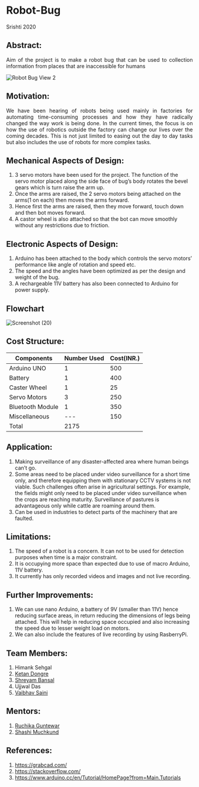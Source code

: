 # Robot-Bug
Srishti 2020
## Abstract:<br/>
<p align="justify">
Aim of the project is to make a robot bug that can be used to collection information from places that are inaccessible for humans<br/></p>
<p align="center">
		
![Robot Bug View 2](https://user-images.githubusercontent.com/55125159/88784215-66a72980-d1ad-11ea-9a5b-bbb6d0e23371.jpeg)

## Motivation:<br/>
<p align="justify">
We have been hearing of robots being used mainly in factories for automating time-consuming processes and how they have radically changed the way work is being done. In the current times, the focus is on how the use of robotics outside the factory can change our lives over the coming decades. This is not just limited to easing out the day to day tasks but also includes the use of robots for more complex tasks. 

## Mechanical Aspects of Design:
<p align="justify">
	<ol>
<li>3 servo motors have been used for the project. The function of the servo motor placed along the side face of bug’s body rotates the bevel gears which is turn raise the arm up. <br/></li>
<li>Once the arms are raised, the 2 servo motors being attached on the arms(1 on each) then moves the arms forward. <br/></li>
<li>Hence first the arms are raised, then they move forward, touch down and then bot moves forward. <br/></li>
<li>A castor wheel is also attached so that the bot can move smoothly without any restrictions due to friction. <br/></li> 
</ol>

## Electronic Aspects of Design:
<p align="justify">
<ol>
<li>Arduino has been attached to the body which controls the servo motors’ performance like angle of rotation and speed etc.<br/></li>
<li>The speed and the angles have been optimized as per the design and weight of the bug.<br/></li>
<li>A rechargeable 11V battery has also been connected to Arduino for power supply.<br/></li>
</ol>

## Flowchart
![Screenshot (20)](https://user-images.githubusercontent.com/55125159/88693423-e46f2480-d11c-11ea-87b7-0cd2659561b9.png)
## Cost Structure:
|Components    |Number Used|Cost(INR.) |
|---           |---	   |---        |
|Arduino UNO   |1          |500        |
|Battery       |1          |400        |
|Caster Wheel  |1          |25         |
|Servo Motors|3 |250  |
|Bluetooth Module |1   |350   |
|Miscellaneous   |---|150 |
|Total |2175|	                                                            
## Application:
<p align="justify">
<ol>
<li>Making surveillance of any disaster-affected area where human beings can’t go.<br/></li>
<li>Some areas need to be placed under video surveillance for a short time only, and therefore equipping them with stationary CCTV systems is not viable. Such challenges often arise in agricultural settings. For example, the fields might only need to be placed under video surveillance when the crops are reaching maturity. Surveillance of pastures is advantageous only while cattle are roaming around them. <br/></li>
<li>Can be used in industries to detect parts of the machinery that are faulted.<br/> </li>
</ol>	

## Limitations:
<p align="justify">
<ol>
<li>The speed of a robot is a concern. It can not to be used for detection purposes when time is a major constraint.<br/></li>
<li>It is occupying more space than expected due to use of macro Arduino, 11V battery.<br/></li>
<li>It currently has only recorded videos and images and not live recording.<br/></li>
</ol>

## Further Improvements:
<p align="justify">
<ol>
<li>We can use nano Arduino, a battery of 9V (smaller than 11V) hence reducing surface areas, in return reducing the dimensions of legs being attached. This will help in reducing space occupied and also increasing the speed due to lesser weight load on motors.<br/></li>
	<li>We can also include the features of live recording by using RasberryPi.<br/></li>
</ol>

## Team Members:
1)	Himank Sehgal
2)	[Ketan Dongre](https://github.com/ketandongre)<br>
3)	[Shreyam Bansal](https://github.com/shreyamsp)<br>
4)	Ujjwal Das
5)	[Vaibhav Saini](https://github.com/Vaibhav104-hub)<br>
## Mentors:
1)	[Ruchika Guntewar](https://github.com/RuchikaGuntewar)<br>
2)	[Shashi Muchkund](https://github.com/smuchkund)<br>

## References:
1) https://grabcad.com/  <br/>
2) https://stackoverflow.com/   <br/>
3) https://www.arduino.cc/en/Tutorial/HomePage?from=Main.Tutorials
</p>
